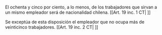 El ochenta y cinco por ciento, a lo menos, de los trabajadores que sirvan a un mismo empleador será de nacionalidad chilena. [[Art. 19 inc. 1 CT| ]]

Se exceptúa de esta disposición el empleador que no ocupa más de veinticinco trabajadores. [[Art. 19 inc. 2 CT| ]]